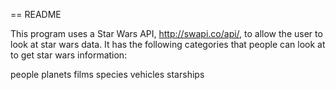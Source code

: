 == README 

  This program uses a Star Wars API, http://swapi.co/api/, to allow the user to look at star wars data. It has the following categories that people can look at to get star wars information: 

  people
  planets
  films
  species
  vehicles
  starships